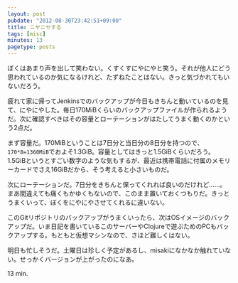 ```yaml
---
layout: post
pubdate: "2012-08-30T23:42:51+09:00"
title: ニヤニヤする
tags: [misc]
minutes: 13
pagetype: posts
---
```

ぼくはあまり声を出して笑わない。くすくすにやにやと笑う。それが他人にどう思われているのか気になるけれど、たずねたことはない。きっと気づかれてもいないだろう。

疲れて家に帰ってJenkinsでのバックアップが今日もきちんと動いているのを見て、にやにやした。毎日170MiBくらいのバックアップファイルが作られるようだ。次に確認すべきはその容量とローテーションがはたしてうまく動くのかという2点だ。

まず容量だ。170MiBということは7日分と当日分の8日分を持つので、`170*8=1360MiB`でおよそ1.3GiB。容量としてはきっと1.5GiBくらいだろう。1.5GiBというとすごい数字のような気もするが、最近は携帯電話に付属のメモリーカードでさえ16GiBだから、そう考えると小さいものだ。

次にローテーションだ。7日分をきちんと保ってくれれば良いのだけれど……。まあ間違えても痛くもかゆくもないので、このまま置いておくつもりだ。きっとうまくいって、ぼくをにやにやさせてくれるに違いない。

このGitリポジトリのバックアップがうまくいったら、次はOSイメージのバックアップだ。いま日記を書いているこのサーバーやClojureで遊ぶためのPCもバックアップする。もともと仮想マシンなので、さほど難しくはない。

明日も忙しそうだ。土曜日は珍しく予定があるし、misakiになかなか触れていない。せっかくバージョンが上がったのになあ。

13 min.
